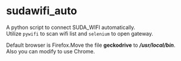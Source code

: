# sudawifi_auto
A python script to connect SUDA_WIFI automatically.  
Utilize `pywifi` to scan wifi list and `selenium` to open gateway.  

Default browser is Firefox.Move the file **geckodrive** to ***/usr/local/bin***.  
Also you can modify to use Chrome. 
